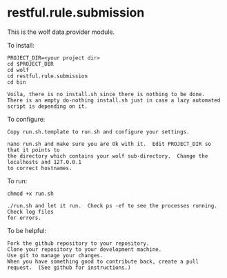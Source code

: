 restful.rule.submission
=======================

This is the wolf data.provider module.

To install:
```
PROJECT_DIR=<your project dir>
cd $PROJECT_DIR
cd wolf
cd restful.rule.submission
cd bin

Voila, there is no install.sh since there is nothing to be done.
There is an empty do-nothing install.sh just in case a lazy automated
script is depending on it.

```

To configure:
```
Copy run.sh.template to run.sh and configure your settings.

nano run.sh and make sure you are Ok with it.  Edit PROJECT_DIR so that it points to
the directory which contains your wolf sub-directory.  Change the localhosts and 127.0.0.1
to correct hostnames.
```

To run:
```
chmod +x run.sh

./run.sh and let it run.  Check ps -ef to see the processes running.  Check log files
for errors.
```

To be helpful:
```
Fork the github repository to your repository.
Clone your repository to your development machine.
Use git to manage your changes.
When you have something good to contribute back, create a pull request.  (See github for instructions.)

